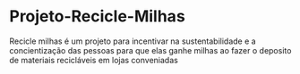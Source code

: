 # Projeto-Recicle-Milhas
Recicle milhas é um projeto para incentivar na sustentabilidade e a concientização das pessoas para que elas ganhe milhas ao fazer o deposito de materiais recicláveis em lojas conveniadas
